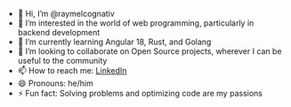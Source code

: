 - 👋 Hi, I’m @raymelcognativ
- 👀 I’m interested in the world of web programming, particularly in backend development
- 🌱 I’m currently learning Angular 18, Rust, and Golang
- 💞️ I’m looking to collaborate on Open Source projects, wherever I can be useful to the community
- 📫 How to reach me: [LinkedIn](https://www.linkedin.com/in/raymel-r-50457a16b/)
- 😄 Pronouns: he/him
- ⚡ Fun fact: Solving problems and optimizing code are my passions
